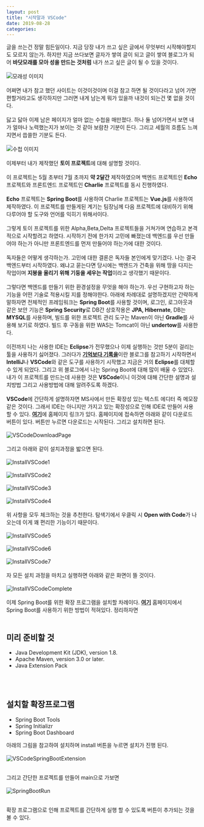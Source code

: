 ```yaml
---
layout: post
title: "시작말과 VSCode"
date: 2019-08-28
categories:
---
```

글을 쓰는건 정말 힘든일이다. 지금 당장 내가 쓰고 싶은 글에서 무엇부터 시작해야할지도 모르지 않는가. 하지만 지금 쓰다보면 글자가 쌓여 글이 되고 글이 쌓여 블로그가 되어 <b>바닷모래를 모아 성을 만드는 것처럼</b> 내가 쓰고 싶은 글이 될 수 있을 것이다. 
<br><br>
![모래성 이미지](/files/sandCastle.jpeg)
<br><br>
어쩌면 내가 참고 했던 사이트는 이것이것이며 이걸 참고 하면 될 것이다라고 넘어 가면 편할거라고도 생각하지만 그러면 내게 남는게 뭐가 있을까 내것이 되는건 몇 없을 것이다. 
<br><br>
닳고 닳아 이제 남은 페이지가 얼마 없는 수첩을 매만졌다. 하나 둘 넘어가면서 보면 내가 얼마나 노력했는지가 보이는 것 같아 보람찬 기분이 든다. 그리고 세월의 흐름도 느껴지면서 씁쓸한 기분도 든다. 
<br><br>
![수첩 이미지](/files/diary.jpg)
<br><br>
이제부터 내가 제작했던 <b>토이 프로젝트</b>에 대해 설명할 것이다. 
<br><br>
이 프로젝트는 5월 초부터 7월 초까지 <b>약 2달간</b> 제작하였으며 백엔드 프로젝트인 <b>Echo</b> 프로젝트와 프론트엔드 프로젝트인 <b>Charlie</b> 프로젝트를 동시 진행하였다.
<br><br>
<b>Echo</b> 프로젝트는 <b>Spring Boot</b>를 사용하여 Charlie 프로젝트는 <b>Vue.js</b>를 사용하여 제작하였다. 이 프로젝트를 만들게된 계기는 팀장님께 다음 프로젝트에 대비하기 위해 다루어야 할 도구와 언어를 익히기 위해서이다. 
<br><br>
그렇게 토이 프로젝트를 위한 Alpha,Beta,Delta 프로젝트들을 거쳐가며 연습하고 본격적으로 시작할려고 하였다. 시작하기 전에 한가지 고민에 빠졌는데 백엔드를 우선 만들어야 하는가 아니만 프론트엔드를 먼저 만들어야 하는가에 대한 것이다.
<br><br>
독자들은 어떻게 생각하는가. 고민에 대한 결론은 독자들 본인에게 맞기겠다. 나는 결국 백엔드부터 시작하였다. 왜냐고 묻는다면 당시에는 백엔드가 건축을 위해 땅을 다지는 작업이며 <b>지붕을 올리기 위해 기둥을 세우는 작업</b>이라고 생각했기 때문이다.
<br><br>
그렇다면 백엔드를 만들기 위한 환경설정을 무엇을 해야 하는가. 우선 구현하고자 하는 기능을 어떤 기술로 적용시킬 지를 정해야한다. 아래에 차례대로 설명하겠지만 간략하게 말하자면 전체적인 프레임워크는 <b>Spring Boot</b>를 사용할 것이며, 로그인, 로그아웃과 같은 보안 기능은 <b>Spring Security</b>로 DB간 상호작용은 <b>JPA, Hibernate</b>, DB는 <b>MYSQL</b>를 사용하며, 빌드를 위한 프로젝트 관리 도구는 Maven이 아닌 <b>Gradle</b>를 사용해 보기로 하였다. 빌드 후 구동을 위한 WAS는 Tomcat이 아닌 <b>undertow</b>를 사용한다.
<br><br>
이전까지 나는 사용한 IDE는 <b>Eclipse</b>가 전무했으나 이제 실행하는 것만 5분이 걸리는 툴을 사용하기 싫어졌다. 그러다가 <b><a href="https://jojoldu.tistory.com">기억보다 기록을</a></b>이란 블로그를 참고하기 시작하면서 <b>IntelliJ</b>나 <b>VSCode</b>와 같은 도구를 사용하기 시작했고 지금은 거의 <b>Eclipse</b>를 대체할 수 있게 되었다. 그리고 위 블로그에서 나는 Spring Boot에 대해 많이 배울 수 있었다. 내가 이 프로젝트를 만드는데 사용한 것은 <b>VSCode</b>이니 이것에 대해 간단한 설명과 설치방법 그리고 사용방법에 대해 알려주도록 하겠다.
<br><br>
<b>VSCode</b>에 간단하게 설명하자면 MS사에서 만든 확장성 있는 텍스트 에디터 즉 메모장 같은 것이다. 그래서 IDE는 아니지만 가지고 있는 확장성으로 인해 IDE로 만들어 사용할 수 있다. <b><a href="https://code.visualstudio.com/">여기</a></b>에 홈페이지 링크가 있다. 홈페이지에 접속하면 아래와 같이 다운로드 버튼이 있다. 버튼만 누르면 다운로드는 시작된다. 그리고 설치하면 된다.
<br><br>
![VSCodeDownloadPage](/files/VSCode/VSCodeDownloadPage.png)
<br><br>
그리고 아래와 같이 설치과정을 밟으면 된다.
<br><br>
![InstallVSCode1](/files/VSCode/InstallVSCode1.png)
<br><br>
![InstallVSCode2](/files/VSCode/InstallVSCode2.png)
<br><br>
![InstallVSCode3](/files/VSCode/InstallVSCode3.png)
<br><br>
![InstallVSCode4](/files/VSCode/InstallVSCode4.png)
<br><br>
위 사항을 모두 체크하는 것을 추천한다. 탐색기에서 우클릭 시 <b>Open with Code</b>가 나오는데 이게 꽤 편리한 기능이기 때문이다.
<br><br>
![InstallVSCode5](/files/VSCode/InstallVSCode5.png)
<br><br>
![InstallVSCode6](/files/VSCode/InstallVSCode6.png)
<br><br>
![InstallVSCode7](/files/VSCode/InstallVSCode7.png)
<br><br>
자 모든 설치 과정을 마치고 실행하면 아래와 같은 화면이 뜰 것이다.
<br><br>
![InstallVSCodeComplete](/files/VSCode/InstallVSCodeComplete.png)
<br><br>
이제 Spring Boot를 위한 확장 프로그램을 설치할 차례이다. <b><a href="https://code.visualstudio.com/docs/java/java-spring-boot">여기</a></b> 홈페이지에서 Spring Boot를 사용하기 위한 방법이 적혀있다. 정리하자면
<br><br>
<h2>미리 준비할 것</h2>
<ul>
<li>Java Development Kit (JDK), version 1.8.</li>
<li>Apache Maven, version 3.0 or later.</li>
<li>Java Extension Pack</li>
</ul>
<br><br>
<h2>설치할 확장프로그램</h2>
<ul>
<li>Spring Boot Tools</li>
<li>Spring Initializr</li>
<li>Spring Boot Dashboard</li>
</ul>

아래의 그림을 참고하여 설치하며 install 버튼을 누르면 설치가 진행 된다.
<br><br>
![VSCodeSpringBootExtension](/files/VSCode/VSCodeSpringBootExtension.png)
<br><br>

그리고 간단한 프로젝트를 만들어 main으로 가보면 
<br><br>
![SpringBootRun](/files/VSCode/SpringBootRun.png)
<br><br>

확장 프로그램으로 인해 프로젝트를 간단하게 실행 할 수 있도록 버튼이 추가되는 것을 볼 수 있다. 




